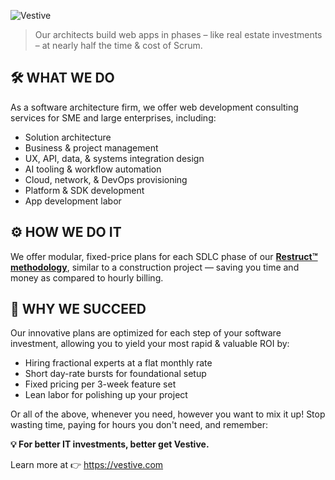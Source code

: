 ![Vestive](https://d1boqihhlc3k0l.cloudfront.net/assets/images/vestive-10.png)

> Our architects build web apps in phases – like real estate investments – at nearly half the time & cost of Scrum.

## 🛠️ WHAT WE DO

As a software architecture firm, we offer web development consulting services for SME and large enterprises, including: 
   * Solution architecture
   * Business & project management
   * UX, API, data, & systems integration design
   * AI tooling & workflow automation
   * Cloud, network, & DevOps provisioning
   * Platform & SDK development
   * App development labor

## ⚙️ HOW WE DO IT

We offer modular, fixed-price plans for each SDLC phase of our **[Restruct™ methodology](https://vestive.com/restruct-methodology)**, similar to a construction project — saving you time and money as compared to hourly billing.

## 🎯 WHY WE SUCCEED

Our innovative plans are optimized for each step of your software investment, allowing you to yield your most rapid & valuable ROI by:
   * Hiring fractional experts at a flat monthly rate
   * Short day-rate bursts for foundational setup
   * Fixed pricing per 3-week feature set
   * Lean labor for polishing up your project

Or all of the above, whenever you need, however you want to mix it up! Stop wasting time, paying for hours you don't need, and remember:

**💡 For better IT investments, better get Vestive.**

Learn more at 👉 https://vestive.com
